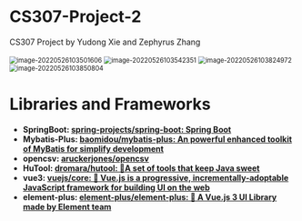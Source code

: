 # CS307-Project-2

CS307 Project by Yudong Xie and Zephyrus Zhang

<img src="C:\Users\ASUS\AppData\Roaming\Typora\typora-user-images\image-20220526103501606.png" alt="image-20220526103501606" style="zoom:80%;" />

<img src="C:\Users\ASUS\AppData\Roaming\Typora\typora-user-images\image-20220526103542351.png" alt="image-20220526103542351" style="zoom:80%;" />

<img src="C:\Users\ASUS\AppData\Roaming\Typora\typora-user-images\image-20220526103824972.png" alt="image-20220526103824972" style="zoom:80%;" />

<img src="C:\Users\ASUS\AppData\Roaming\Typora\typora-user-images\image-20220526103850804.png" alt="image-20220526103850804" style="zoom:80%;" />

# Libraries and Frameworks

- **SpringBoot: [spring-projects/spring-boot: Spring Boot](https://github.com/spring-projects/spring-boot)**
- **Mybatis-Plus: [baomidou/mybatis-plus: An powerful enhanced toolkit of MyBatis for simplify development](https://github.com/baomidou/mybatis-plus)**
- **opencsv: [aruckerjones/opencsv](https://sourceforge.net/p/opencsv/source/ci/master/tree/)**
- **HuTool: [dromara/hutool: 🍬A set of tools that keep Java sweet](https://github.com/dromara/hutool)**
- **vue3: [vuejs/core: 🖖 Vue.js is a progressive, incrementally-adoptable JavaScript framework for building UI on the web](https://github.com/vuejs/core)**
- **element-plus: [element-plus/element-plus: 🎉 A Vue.js 3 UI Library made by Element team](https://github.com/element-plus/element-plus)**
